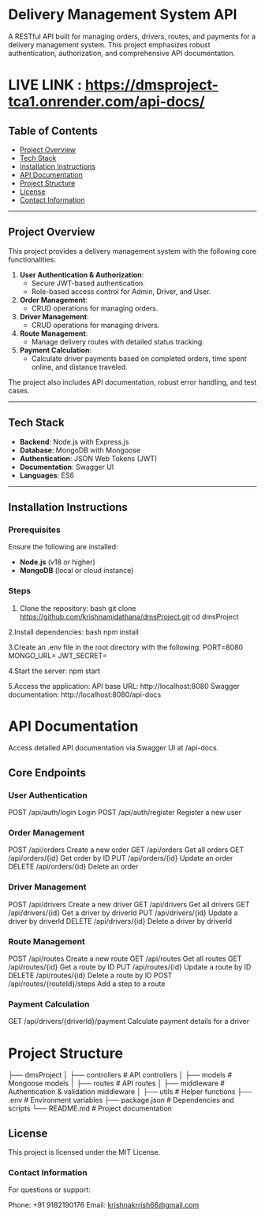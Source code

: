 # Delivery Management System API

A RESTful API built for managing orders, drivers, routes, and payments for a delivery management system. This project emphasizes robust authentication, authorization, and comprehensive API documentation.

# LIVE LINK :   https://dmsproject-tca1.onrender.com/api-docs/

## Table of Contents

- [Project Overview](#project-overview)
- [Tech Stack](#tech-stack)
- [Installation Instructions](#installation-instructions)
- [API Documentation](#api-documentation)
- [Project Structure](#project-structure)
- [License](#license)
- [Contact Information](#contact-information)

---

## Project Overview

This project provides a delivery management system with the following core functionalities:
1. **User Authentication & Authorization**:
   - Secure JWT-based authentication.
   - Role-based access control for Admin, Driver, and User.
2. **Order Management**:
   - CRUD operations for managing orders.
3. **Driver Management**:
   - CRUD operations for managing drivers.
4. **Route Management**:
   - Manage delivery routes with detailed status tracking.
5. **Payment Calculation**:
   - Calculate driver payments based on completed orders, time spent online, and distance traveled.

The project also includes API documentation, robust error handling, and test cases.

---

## Tech Stack

- **Backend**: Node.js with Express.js
- **Database**: MongoDB with Mongoose
- **Authentication**: JSON Web Tokens (JWT)
- **Documentation**: Swagger UI
- **Languages**: ES6

---

## Installation Instructions

### Prerequisites
Ensure the following are installed:
- **Node.js** (v18 or higher)
- **MongoDB** (local or cloud instance)

### Steps
1. Clone the repository:
   bash
   git clone https://github.com/krishnamidathana/dmsProject.git
   cd dmsProject

 2.Install dependencies:
   bash
   npm install

 3.Create an .env file in the root directory with the following:
   PORT=8080
   MONGO_URL=<your-mongodb-connection-string>
   JWT_SECRET=<your-jwt-secret>

  4.Start the server:
   npm start

 5.Access the application:
   API base URL: http://localhost:8080
   Swagger documentation: http://localhost:8080/api-docs

  # API Documentation
 Access detailed API documentation via Swagger UI at /api-docs.

## Core Endpoints
### User Authentication

POST /api/auth/login Login
POST /api/auth/register Register a new user

### Order Management
POST /api/orders Create a new order
GET /api/orders Get all orders
GET /api/orders/{id} Get order by ID
PUT /api/orders/{id} Update an order
DELETE /api/orders/{id} Delete an order

### Driver Management
POST /api/drivers Create a new driver
GET /api/drivers Get all drivers
GET /api/drivers/{id} Get a driver by driverId
PUT /api/drivers/{id} Update a driver by driverId
DELETE /api/drivers/{id} Delete a driver by driverId

### Route Management
POST /api/routes Create a new route
GET /api/routes Get all routes
GET /api/routes/{id} Get a route by ID
PUT /api/routes/{id} Update a route by ID
DELETE /api/routes/{id} Delete a route by ID
POST /api/routes/{routeId}/steps Add a step to a route

### Payment Calculation
GET /api/drivers/{driverId}/payment Calculate payment details for a driver


# Project Structure

├── dmsProject
│   ├── controllers       # API controllers
│   ├── models            # Mongoose models
│   ├── routes            # API routes
│   ├── middleware        # Authentication & validation middleware
│   ├── utils             # Helper functions
├── .env                  # Environment variables
├── package.json          # Dependencies and scripts
└── README.md             # Project documentation


## License
This project is licensed under the MIT License.

### Contact Information
For questions or support:

Phone: +91 9182190176
Email: krishnakrrish66@gmail.com







